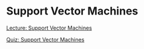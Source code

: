 # Support Vector Machines

[Lecture: Support Vector Machines](/Week_7/SupportVectorMachines/Assets/SupportVectorMachines_Lecture12.pdf)

[Quiz: Support Vector Machines](/Week_7/SupportVectorMachines/Assets/Quiz12.pdf)
